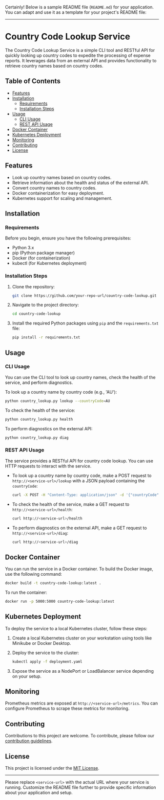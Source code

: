 Certainly! Below is a sample README file (`README.md`) for your application. You can adapt and use it as a template for your project's README file:

---

# Country Code Lookup Service

The Country Code Lookup Service is a simple CLI tool and RESTful API for quickly looking up country codes to expedite the processing of expense reports. It leverages data from an external API and provides functionality to retrieve country names based on country codes.

## Table of Contents

- [Features](#features)
- [Installation](#installation)
  - [Requirements](#requirements)
  - [Installation Steps](#installation-steps)
- [Usage](#usage)
  - [CLI Usage](#cli-usage)
  - [REST API Usage](#rest-api-usage)
- [Docker Container](#docker-container)
- [Kubernetes Deployment](#kubernetes-deployment)
- [Monitoring](#monitoring)
- [Contributing](#contributing)
- [License](#license)

## Features

- Look up country names based on country codes.
- Retrieve information about the health and status of the external API.
- Convert country names to country codes.
- Docker containerization for easy deployment.
- Kubernetes support for scaling and management.

## Installation

### Requirements

Before you begin, ensure you have the following prerequisites:

- Python 3.x
- pip (Python package manager)
- Docker (for containerization)
- kubectl (for Kubernetes deployment)

### Installation Steps

1. Clone the repository:

   ```bash
   git clone https://github.com/your-repo-url/country-code-lookup.git
   ```

2. Navigate to the project directory:

   ```bash
   cd country-code-lookup
   ```

3. Install the required Python packages using `pip` and the `requirements.txt` file:

   ```bash
   pip install -r requirements.txt
   ```

## Usage

### CLI Usage

You can use the CLI tool to look up country names, check the health of the service, and perform diagnostics.

To look up a country name by country code (e.g., 'AU'):

```bash
python country_lookup.py lookup --countryCode=AU
```

To check the health of the service:

```bash
python country_lookup.py health
```

To perform diagnostics on the external API:

```bash
python country_lookup.py diag
```

### REST API Usage

The service provides a RESTful API for country code lookup. You can use HTTP requests to interact with the service.

- To look up a country name by country code, make a POST request to `http://<service-url>/lookup` with a JSON payload containing the `countryCode`:

  ```bash
  curl -X POST -H "Content-Type: application/json" -d '{"countryCode":"AU"}' http://<service-url>/lookup
  ```

- To check the health of the service, make a GET request to `http://<service-url>/health`:

  ```bash
  curl http://<service-url>/health
  ```

- To perform diagnostics on the external API, make a GET request to `http://<service-url>/diag`:

  ```bash
  curl http://<service-url>/diag
  ```

## Docker Container

You can run the service in a Docker container. To build the Docker image, use the following command:

```bash
docker build -t country-code-lookup:latest .
```

To run the container:

```bash
docker run -p 5000:5000 country-code-lookup:latest
```

## Kubernetes Deployment

To deploy the service to a local Kubernetes cluster, follow these steps:

1. Create a local Kubernetes cluster on your workstation using tools like Minikube or Docker Desktop.

2. Deploy the service to the cluster:

   ```bash
   kubectl apply -f deployment.yaml
   ```

3. Expose the service as a NodePort or LoadBalancer service depending on your setup.

## Monitoring

Prometheus metrics are exposed at `http://<service-url>/metrics`. You can configure Prometheus to scrape these metrics for monitoring.

## Contributing

Contributions to this project are welcome. To contribute, please follow our [contribution guidelines](CONTRIBUTING.md).

## License

This project is licensed under the [MIT License](LICENSE).

---

Please replace `<service-url>` with the actual URL where your service is running. Customize the README file further to provide specific information about your application and setup.